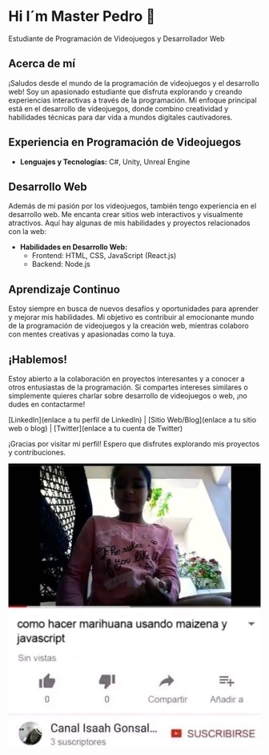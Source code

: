 # Hi I´m Master Pedro 👋


Estudiante de Programación de Videojuegos y Desarrollador Web

## Acerca de mí

¡Saludos desde el mundo de la programación de videojuegos y el desarrollo web! Soy un apasionado estudiante que disfruta explorando y creando experiencias interactivas a través de la programación. Mi enfoque principal está en el desarrollo de videojuegos, donde combino creatividad y habilidades técnicas para dar vida a mundos digitales cautivadores.

## Experiencia en Programación de Videojuegos

- **Lenguajes y Tecnologías:** C#, Unity, Unreal Engine

## Desarrollo Web

Además de mi pasión por los videojuegos, también tengo experiencia en el desarrollo web. Me encanta crear sitios web interactivos y visualmente atractivos. Aquí hay algunas de mis habilidades y proyectos relacionados con la web:

- **Habilidades en Desarrollo Web:**
  - Frontend: HTML, CSS, JavaScript (React.js)
  - Backend: Node.js


## Aprendizaje Continuo

Estoy siempre en busca de nuevos desafíos y oportunidades para aprender y mejorar mis habilidades. Mi objetivo es contribuir al emocionante mundo de la programación de videojuegos y la creación web, mientras colaboro con mentes creativas y apasionadas como la tuya.

## ¡Hablemos!

Estoy abierto a la colaboración en proyectos interesantes y a conocer a otros entusiastas de la programación. Si compartes intereses similares o simplemente quieres charlar sobre desarrollo de videojuegos o web, ¡no dudes en contactarme!

[LinkedIn](enlace a tu perfil de LinkedIn) | [Sitio Web/Blog](enlace a tu sitio web o blog) | [Twitter](enlace a tu cuenta de Twitter)

¡Gracias por visitar mi perfil! Espero que disfrutes explorando mis proyectos y contribuciones.


![Shitpost](/Multimedia/IMG-1377.JPG)

